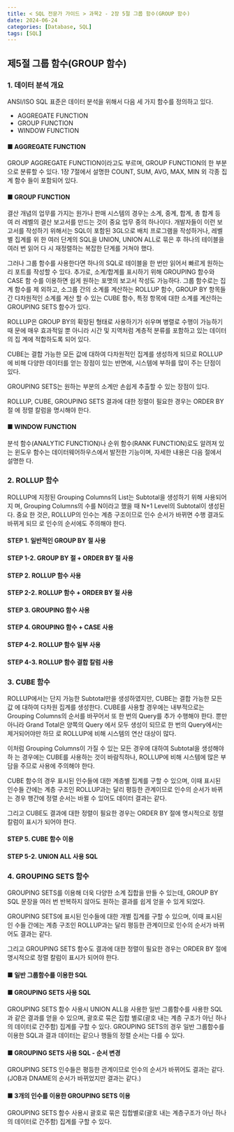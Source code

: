 ```yaml
---
title: < SQL 전문가 가이드 > 과목2 - 2장 5절 그룹 함수(GROUP 함수)
date: 2024-06-24
categories: [Database, SQL]
tags: [SQL]
---
```


## 제5절 그룹 함수(GROUP 함수)

### 1. 데이터 분석 개요

ANSI/ISO SQL 표준은 데이터 분석을 위해서 다음 세 가지 함수를 정의하고 있다.

- AGGREGATE FUNCTION
- GROUP FUNCTION
- WINDOW FUNCTION

#### ■ AGGREGATE FUNCTION

GROUP AGGREGATE FUNCTION이라고도 부르며, GROUP FUNCTION의 한 부분으로 분류할 수 있다. 1장 7절에서 설명한 COUNT, SUM, AVG, MAX, MIN 외 각종 집계 함수 들이 포함되어 있다.

#### ■ GROUP FUNCTION

결산 개념의 업무를 가지는 원가나 판매 시스템의 경우는 소계, 중계, 합계, 총 합계 등 여 러 레벨의 결산 보고서를 만드는 것이 중요 업무 중의 하나이다. 개발자들이 이런 보고서를 작성하기 위해서는 SQL이 포함된 3GL으로 배치 프로그램을 작성하거나, 레벨별 집계를 위 한 여러 단계의 SQL을 UNION, UNION ALL로 묶은 후 하나의 테이블을 여러 번 읽어 다 시 재정렬하는 복잡한 단계를 거쳐야 했다.

그러나 그룹 함수를 사용한다면 하나의 SQL로 테이블을 한 번만 읽어서 빠르게 원하는 리 포트를 작성할 수 있다. 추가로, 소계/합계를 표시하기 위해 GROUPING 함수와 CASE 함 수를 이용하면 쉽게 원하는 포맷의 보고서 작성도 가능하다. 그룹 함수로는 집계 함수를 제 외하고, 소그룹 간의 소계를 계산하는 ROLLUP 함수, GROUP BY 항목들 간 다차원적인 소계를 계산 할 수 있는 CUBE 함수, 특정 항목에 대한 소계를 계산하는 GROUPING SETS 함수가 있다.

ROLLUP은 GROUP BY의 확장된 형태로 사용하기가 쉬우며 병렬로 수행이 가능하기 때 문에 매우 효과적일 뿐 아니라 시간 및 지역처럼 계층적 분류를 포함하고 있는 데이터의 집 계에 적합하도록 되어 있다.

CUBE는 결합 가능한 모든 값에 대하여 다차원적인 집계를 생성하게 되므로 ROLLUP에 비해 다양한 데이터를 얻는 장점이 있는 반면에, 시스템에 부하를 많이 주는 단점이 있다.

GROUPING SETS는 원하는 부분의 소계만 손쉽게 추출할 수 있는 장점이 있다.

ROLLUP, CUBE, GROUPING SETS 결과에 대한 정렬이 필요한 경우는 ORDER BY 절 에 정렬 칼럼을 명시해야 한다.

#### ■ WINDOW FUNCTION

분석 함수(ANALYTIC FUNCTION)나 순위 함수(RANK FUNCTION)로도 알려져 있는 윈도우 함수는 데이터웨어하우스에서 발전한 기능이며, 자세한 내용은 다음 절에서 설명한 다.

### 2. ROLLUP 함수

ROLLUP에 지정된 Grouping Columns의 List는 Subtotal을 생성하기 위해 사용되어지 며, Grouping Columns의 수를 N이라고 했을 때 N+1 Level의 Subtotal이 생성된다. 중요 한 것은, ROLLUP의 인수는 계층 구조이므로 인수 순서가 바뀌면 수행 결과도 바뀌게 되므 로 인수의 순서에도 주의해야 한다.

#### STEP 1. 일반적인 GROUP BY 절 사용

#### STEP 1-2. GROUP BY 절 + ORDER BY 절 사용

#### STEP 2. ROLLUP 함수 사용

#### STEP 2-2. ROLLUP 함수 + ORDER BY 절 사용

#### STEP 3. GROUPING 함수 사용

#### STEP 4. GROUPING 함수 + CASE 사용

#### STEP 4-2. ROLLUP 함수 일부 사용

#### STEP 4-3. ROLLUP 함수 결합 칼럼 사용

### 3. CUBE 함수

ROLLUP에서는 단지 가능한 Subtotal만을 생성하였지만, CUBE는 결합 가능한 모든 값 에 대하여 다차원 집계를 생성한다. CUBE를 사용할 경우에는 내부적으로는 Grouping Columns의 순서를 바꾸어서 또 한 번의 Query를 추가 수행해야 한다. 뿐만 아니라 Grand Total은 양쪽의 Query 에서 모두 생성이 되므로 한 번의 Query에서는 제거되어야만 하므 로 ROLLUP에 비해 시스템의 연산 대상이 많다.

이처럼 Grouping Columns이 가질 수 있는 모든 경우에 대하여 Subtotal을 생성해야 하 는 경우에는 CUBE를 사용하는 것이 바람직하나, ROLLUP에 비해 시스템에 많은 부담을 주므로 사용에 주의해야 한다.

CUBE 함수의 경우 표시된 인수들에 대한 계층별 집계를 구할 수 있으며, 이때 표시된 인수들 간에는 계층 구조인 ROLLUP과는 달리 평등한 관계이므로 인수의 순서가 바뀌는 경우 행간에 정렬 순서는 바뀔 수 있어도 데이터 결과는 같다.

그리고 CUBE도 결과에 대한 정렬이 필요한 경우는 ORDER BY 절에 명시적으로 정렬 칼럼이 표시가 되어야 한다.

#### STEP 5. CUBE 함수 이용

#### STEP 5-2. UNION ALL 사용 SQL

### 4. GROUPING SETS 함수

GROUPING SETS를 이용해 더욱 다양한 소계 집합을 만들 수 있는데, GROUP BY SQL 문장을 여러 번 반복하지 않아도 원하는 결과를 쉽게 얻을 수 있게 되었다.

GROUPING SETS에 표시된 인수들에 대한 개별 집계를 구할 수 있으며, 이때 표시된 인 수들 간에는 계층 구조인 ROLLUP과는 달리 평등한 관계이므로 인수의 순서가 바뀌어도 결과는 같다.

그리고 GROUPING SETS 함수도 결과에 대한 정렬이 필요한 경우는 ORDER BY 절에 명시적으로 정렬 칼럼이 표시가 되어야 한다.

#### ■ 일반 그룹함수를 이용한 SQL

#### ■ GROUPING SETS 사용 SQL

GROUPING SETS 함수 사용시 UNION ALL을 사용한 일반 그룹함수를 사용한 SQL과 같은 결과를 얻을 수 있으며, 괄호로 묶은 집합 별로(괄호 내는 계층 구조가 아닌 하나의 데이터로 간주함) 집계를 구할 수 있다. GROUPING SETS의 경우 일반 그룹함수를 이용한 SQL과 결과 데이터는 같으나 행들의 정렬 순서는 다를 수 있다.

#### ■ GROUPING SETS 사용 SQL - 순서 변경

GROUPING SETS 인수들은 평등한 관계이므로 인수의 순서가 바뀌어도 결과는 같다. (JOB과 DNAME의 순서가 바뀌었지만 결과는 같다.)

#### ■ 3개의 인수를 이용한 GROUPING SETS 이용

GROUPING SETS 함수 사용시 괄호로 묶은 집합별로(괄호 내는 계층구조가 아닌 하나의 데이터로 간주함) 집계를 구할 수 있다.
